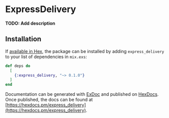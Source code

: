 # ExpressDelivery

**TODO: Add description**

## Installation

If [available in Hex](https://hex.pm/docs/publish), the package can be installed
by adding `express_delivery` to your list of dependencies in `mix.exs`:

```elixir
def deps do
  [
    {:express_delivery, "~> 0.1.0"}
  ]
end
```

Documentation can be generated with [ExDoc](https://github.com/elixir-lang/ex_doc)
and published on [HexDocs](https://hexdocs.pm). Once published, the docs can
be found at [https://hexdocs.pm/express_delivery](https://hexdocs.pm/express_delivery).

